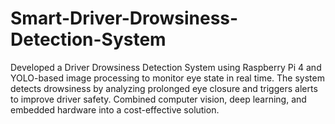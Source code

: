 # Smart-Driver-Drowsiness-Detection-System
Developed a Driver Drowsiness Detection System using Raspberry Pi 4 and YOLO-based image processing to monitor eye state in real time. The system detects drowsiness by analyzing prolonged eye closure and triggers alerts to improve driver safety. Combined computer vision, deep learning, and embedded hardware into a cost-effective solution.
